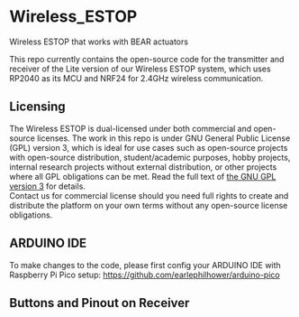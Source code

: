 # Wireless_ESTOP
Wireless ESTOP that works with BEAR actuators

This repo currently contains the open-source code for the transmitter and receiver of the Lite version of our Wireless ESTOP system, which uses RP2040 as its MCU and NRF24 for 2.4GHz wireless communication.

## Licensing
The Wireless ESTOP is dual-licensed under both commercial and open-source licenses. The work in this repo is under GNU General Public License (GPL) version 3, which is ideal for use cases such as open-source projects with open-source distribution, student/academic purposes, hobby projects, internal research projects without external distribution, or other projects where all GPL obligations can be met. Read the full text of [the GNU GPL version 3](https://www.gnu.org/licenses/gpl-3.0.html) for details.  
Contact us for commercial license should you need full rights to create and distribute the platform on your own terms without any open-source license obligations.

## ARDUINO IDE
To make changes to the code, please first config your ARDUINO IDE with Raspberry Pi Pico setup: https://github.com/earlephilhower/arduino-pico

## Buttons and Pinout on Receiver 


